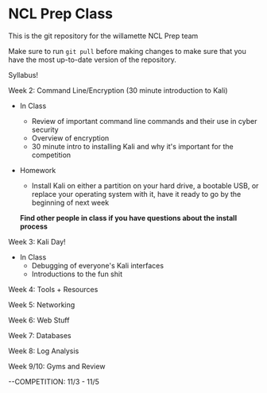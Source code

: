 # NCL Prep Class #

This is the git repository for the willamette NCL Prep team

Make sure to run `git pull` before making changes to make sure
that you have the most up-to-date version of the repository.

Syllabus!

Week 2: Command Line/Encryption (30 minute introduction to Kali)
  * In Class
    - Review of important command line commands and their use in cyber security
    - Overview of encryption
    - 30 minute intro to installing Kali and why it's important for the competition
  * Homework
    - Install Kali on either a partition on your hard drive, a bootable USB, or replace your operating system with it, have it       ready to go by the beginning of next week
    
    **Find other people in class if you have questions about the install process**
    
Week 3: Kali Day!
  * In Class
    - Debugging of everyone's Kali interfaces
    - Introductions to the fun shit 

Week 4: Tools + Resources

Week 5: Networking

Week 6: Web Stuff

Week 7: Databases

Week 8: Log Analysis

Week 9/10: Gyms and Review

--COMPETITION: 11/3 - 11/5
